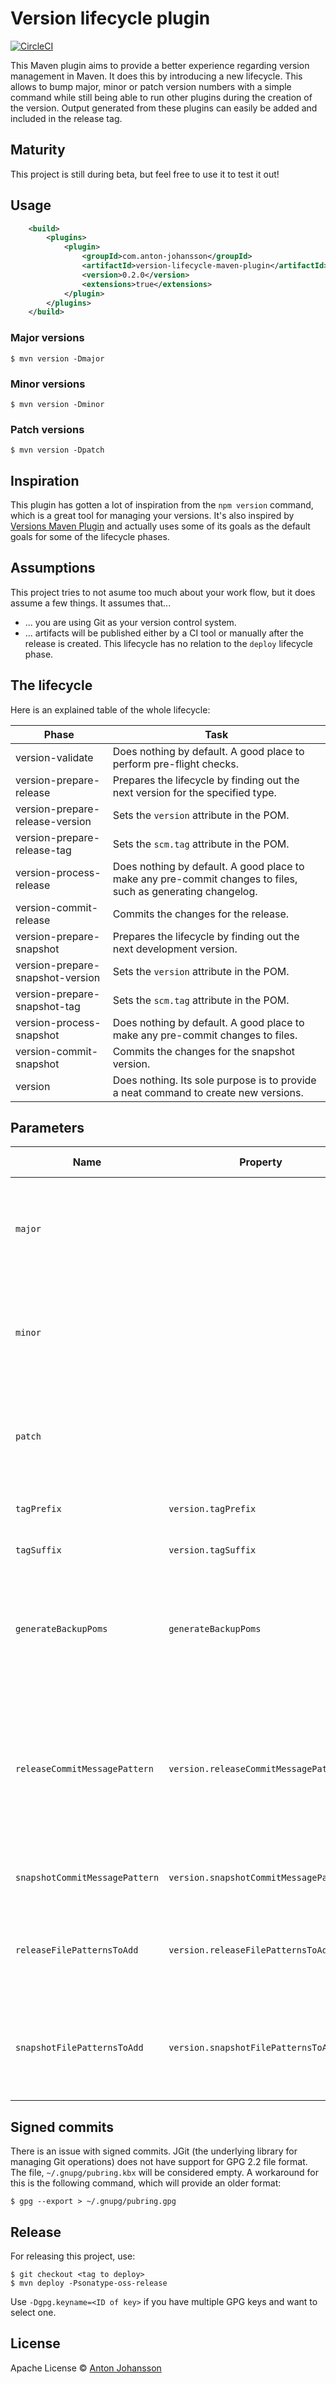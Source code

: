 # Version lifecycle plugin

[![CircleCI](https://img.shields.io/circleci/build/gh/anton-johansson/version-lifecycle-maven-plugin?style=for-the-badge)](https://circleci.com/gh/anton-johansson/version-lifecycle-maven-plugin)

This Maven plugin aims to provide a better experience regarding version management in Maven. It does this by introducing a new lifecycle. This allows to bump major, minor or patch version numbers with a simple command while still being able to run other plugins during the creation of the version. Output generated from these plugins can easily be added and included in the release tag.


## Maturity

This project is still during beta, but feel free to use it to test it out!


## Usage

```xml
    <build>
        <plugins>
            <plugin>
                <groupId>com.anton-johansson</groupId>
                <artifactId>version-lifecycle-maven-plugin</artifactId>
                <version>0.2.0</version>
                <extensions>true</extensions>
            </plugin>
        </plugins>
    </build>
```

### Major versions

```shell
$ mvn version -Dmajor
```

### Minor versions

```shell
$ mvn version -Dminor
```

### Patch versions

```shell
$ mvn version -Dpatch
```


## Inspiration

This plugin has gotten a lot of inspiration from the `npm version` command, which is a great tool for managing your versions. It's also inspired by [Versions Maven Plugin](https://www.mojohaus.org/versions-maven-plugin/) and actually uses some of its goals as the default goals for some of the lifecycle phases.


## Assumptions

This project tries to not asume too much about your work flow, but it does assume a few things. It assumes that...

* ... you are using Git as your version control system.
* ... artifacts will be published either by a CI tool or manually after the release is created. This lifecycle has no relation to the `deploy` lifecycle phase.


## The lifecycle

Here is an explained table of the whole lifecycle:

| Phase                            | Task                                                                                                          |
| -------------------------------- | ------------------------------------------------------------------------------------------------------------- |
| version-validate                 | Does nothing by default. A good place to perform pre-flight checks.                                           |
| version-prepare-release          | Prepares the lifecycle by finding out the next version for the specified type.                                |
| version-prepare-release-version  | Sets the `version` attribute in the POM.                                                                      |
| version-prepare-release-tag      | Sets the `scm.tag` attribute in the POM.                                                                      |
| version-process-release          | Does nothing by default. A good place to make any pre-commit changes to files, such as generating changelog.  |
| version-commit-release           | Commits the changes for the release.                                                                          |
| version-prepare-snapshot         | Prepares the lifecycle by finding out the next development version.                                           |
| version-prepare-snapshot-version | Sets the `version` attribute in the POM.                                                                      |
| version-prepare-snapshot-tag     | Sets the `scm.tag` attribute in the POM.                                                                      |
| version-process-snapshot         | Does nothing by default. A good place to make any pre-commit changes to files.                                |
| version-commit-snapshot          | Commits the changes for the snapshot version.                                                                 |
| version                          | Does nothing. Its sole purpose is to provide a neat command to create new versions.                           |


## Parameters

| Name                           | Property                               | Default value                                  | Description                                                                                                          |
|--------------------------------|----------------------------------------|------------------------------------------------|----------------------------------------------------------------------------------------------------------------------|
| `major`                        |                                        |                                                | Triggers a major version bump. Mutually exclusive with `minor` and `patch`.                                          |
| `minor`                        |                                        |                                                | Triggers a minor version bump. Mutually exclusive with `major` and `patch`.                                          |
| `patch`                        |                                        |                                                | Triggers a patch version bump. Mutually exclusive with `major` and `minor`.                                          |
| `tagPrefix`                    | `version.tagPrefix`                    | `v`                                            | The prefix for release tags.                                                                                         |
| `tagSuffix`                    | `version.tagSuffix`                    |                                                | The suffix for release tags.                                                                                         |
| `generateBackupPoms`           | `generateBackupPoms`                   | `false`                                        | Indicates whether or not to generate backup POMs when changes are made.                                              |
| `releaseCommitMessagePattern`  | `version.releaseCommitMessagePattern`  | `[version]`                                    | The commit message to use for releases. The placeholder `[version]` will be replaced with the actual version number. |
| `snapshotCommitMessagePattern` | `version.snapshotCommitMessagePattern` | `Preparing for the next development iteration` | The commit message to use for snapshots.                                                                             |
| `releaseFilePatternsToAdd`     | `version.releaseFilePatternsToAdd`     | `.`                                            | File patterns to add to the Git index before committing the release.                                                 |
| `snapshotFilePatternsToAdd`    | `version.snapshotFilePatternsToAdd`    | `.`                                            | File patterns to add to the Git index before committing the snapshot.                                                |


## Signed commits

There is an issue with signed commits. JGit (the underlying library for managing Git operations) does not have support for GPG 2.2 file format. The file, `~/.gnupg/pubring.kbx` will be considered empty. A workaround for this is the following command, which will provide an older format:

```shell
$ gpg --export > ~/.gnupg/pubring.gpg
```


## Release

For releasing this project, use:

```shell
$ git checkout <tag to deploy>
$ mvn deploy -Psonatype-oss-release
```

Use `-Dgpg.keyname=<ID of key>` if you have multiple GPG keys and want to select one.


## License

Apache License © [Anton Johansson](https://anton-johansson.com)
